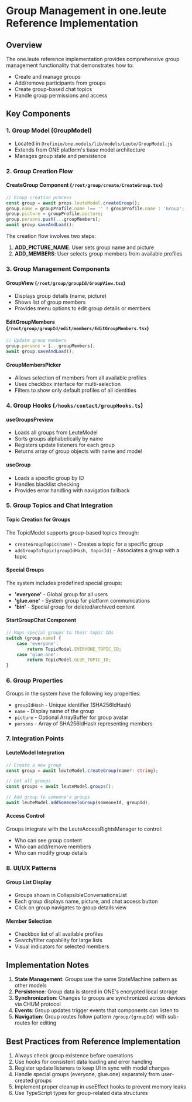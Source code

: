 # Group Management in one.leute Reference Implementation

## Overview

The one.leute reference implementation provides comprehensive group management functionality that demonstrates how to:
- Create and manage groups
- Add/remove participants from groups
- Create group-based chat topics
- Handle group permissions and access

## Key Components

### 1. Group Model (GroupModel)
- Located in `@refinio/one.models/lib/models/Leute/GroupModel.js`
- Extends from ONE platform's base model architecture
- Manages group state and persistence

### 2. Group Creation Flow

#### CreateGroup Component (`/root/group/create/CreateGroup.tsx`)
```typescript
// Group creation process
const group = await props.leuteModel.createGroup();
group.name = groupProfile.name !== '' ? groupProfile.name : 'Group';
group.picture = groupProfile.picture;
group.persons.push(...groupMembers);
await group.saveAndLoad();
```

The creation flow involves two steps:
1. **ADD_PICTURE_NAME**: User sets group name and picture
2. **ADD_MEMBERS**: User selects group members from available profiles

### 3. Group Management Components

#### GroupView (`/root/group/groupId/GroupView.tsx`)
- Displays group details (name, picture)
- Shows list of group members
- Provides menu options to edit group details or members

#### EditGroupMembers (`/root/group/groupId/edit/members/EditGroupMembers.tsx`)
```typescript
// Update group members
group.persons = [...groupMembers];
await group.saveAndLoad();
```

#### GroupMembersPicker
- Allows selection of members from all available profiles
- Uses checkbox interface for multi-selection
- Filters to show only default profiles of all identities

### 4. Group Hooks (`/hooks/contact/groupHooks.ts`)

#### useGroupsPreview
- Loads all groups from LeuteModel
- Sorts groups alphabetically by name
- Registers update listeners for each group
- Returns array of group objects with name and model

#### useGroup
- Loads a specific group by ID
- Handles blacklist checking
- Provides error handling with navigation fallback

### 5. Group Topics and Chat Integration

#### Topic Creation for Groups
The TopicModel supports group-based topics through:
- `createGroupTopic(name)` - Creates a topic for a specific group
- `addGroupToTopic(groupIdHash, topicId)` - Associates a group with a topic

#### Special Groups
The system includes predefined special groups:
- **'everyone'** - Global group for all users
- **'glue.one'** - System group for platform communications
- **'bin'** - Special group for deleted/archived content

#### StartGroupChat Component
```typescript
// Maps special groups to their topic IDs
switch (group.name) {
    case 'everyone':
        return TopicModel.EVERYONE_TOPIC_ID;
    case 'glue.one':
        return TopicModel.GLUE_TOPIC_ID;
}
```

### 6. Group Properties

Groups in the system have the following key properties:
- `groupIdHash` - Unique identifier (SHA256IdHash<Group>)
- `name` - Display name of the group
- `picture` - Optional ArrayBuffer for group avatar
- `persons` - Array of SHA256IdHash<Person> representing members

### 7. Integration Points

#### LeuteModel Integration
```typescript
// Create a new group
const group = await leuteModel.createGroup(name?: string);

// Get all groups
const groups = await leuteModel.groups();

// Add group to someone's groups
await leuteModel.addSomeoneToGroup(someoneId, groupId);
```

#### Access Control
Groups integrate with the LeuteAccessRightsManager to control:
- Who can see group content
- Who can add/remove members
- Who can modify group details

### 8. UI/UX Patterns

#### Group List Display
- Groups shown in CollapsibleConversationsList
- Each group displays name, picture, and chat access button
- Click on group navigates to group details view

#### Member Selection
- Checkbox list of all available profiles
- Search/filter capability for large lists
- Visual indicators for selected members

## Implementation Notes

1. **State Management**: Groups use the same StateMachine pattern as other models
2. **Persistence**: Group data is stored in ONE's encrypted local storage
3. **Synchronization**: Changes to groups are synchronized across devices via CHUM protocol
4. **Events**: Group updates trigger events that components can listen to
5. **Navigation**: Group routes follow pattern `/group/{groupId}` with sub-routes for editing

## Best Practices from Reference Implementation

1. Always check group existence before operations
2. Use hooks for consistent data loading and error handling
3. Register update listeners to keep UI in sync with model changes
4. Handle special groups (everyone, glue.one) separately from user-created groups
5. Implement proper cleanup in useEffect hooks to prevent memory leaks
6. Use TypeScript types for group-related data structures